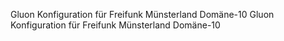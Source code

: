 Gluon Konfiguration für Freifunk Münsterland Domäne-10
Gluon Konfiguration für Freifunk Münsterland Domäne-10
